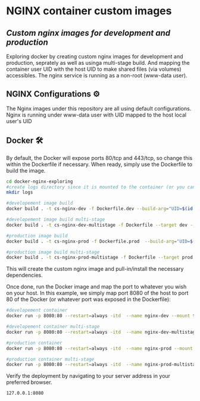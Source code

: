 # NGINX container custom images

## _Custom nginx images for development and production_

Exploring docker by creating custom nginx images for development 
and production, seprately as well as usinga  multi-stage build. And mapping the container user UID with the host UID to make shared files (via volumes) accessibles.
The nginx service is running as a non-root (www-data user).

## NGINX Configurations :gear:

The Nginx images under this repository are all using default configurations. Nginx is running under www-data user with UID mapped to the host local user's UID

## Docker :hammer_and_wrench:
By default, the Docker will expose ports 80/tcp and 443/tcp, so change this within the
Dockerfile if necessary. When ready, simply use the Dockerfile to
build the image.

```sh
cd docker-nginx-exploring
#create logs directory since it is mounted to the container (or you can use --volume instead of --mount option and the logs folder will be created automatically on the local host)
mkdir logs

#developement image build
docker build . -t cs-nginx-dev -f Dockerfile.dev --build-arg="UID=$(id -u)" --build-arg="GID=$(id -g)"

#developement image build multi-stage
docker build . -t cs-nginx-dev-multistage -f Dockerfile --target dev --build-arg="UID=$(id -u)" --build-arg="GID=$(id -g)"

#production image build
docker build . -t cs-nginx-prod -f Dockerfile.prod  --build-arg="UID=$(id -u)" --build-arg="GID=$(id -g)"

#production image build multi-stage
docker build . -t cs-nginx-prod-multistage -f Dockerfile --target prod  --build-arg="UID=$(id -u)" --build-arg="GID=$(id -g)"
```

This will create the custom nginx image and pull-in/install the necessary dependencies.

Once done, run the Docker image and map the port to whatever you wish on
your host. In this example, we simply map port 8080 of the host to
port 80 of the Docker (or whatever port was exposed in the Dockerfile):

```sh
#developement container
docker run -p 8080:80 --restart=always -itd  --name nginx-dev --mount type=bind,source=./logs/,destination=/var/log/nginx/ --mount type=bind,source=./src/,destination=/var/www/html --mount type=bind,source=./configurations/sites-enabled/,destination=/etc/nginx/sites-enabled cs-nginx-dev

#developement container multi-stage
docker run -p 8080:80 --restart=always -itd  --name nginx-dev-multistage --mount type=bind,source=./logs/,destination=/var/log/nginx/ --mount type=bind,source=./src/,destination=/var/www/html --mount type=bind,source=./configurations/sites-enabled/,destination=/etc/nginx/sites-enabled cs-nginx-dev-multistage

#production container
docker run -p 8080:80 --restart=always -itd  --name nginx-prod --mount type=bind,source=./logs/,destination=/var/log/nginx/ cs-nginx-prod

#production container multi-stage
docker run -p 8080:80 --restart=always -itd  --name nginx-prod-multistage --mount type=bind,source=./logs/,destination=/var/log/nginx/ cs-nginx-prod-multistage
```

Verify the deployment by navigating to your server address in
your preferred browser.

```sh
127.0.0.1:8080
```

